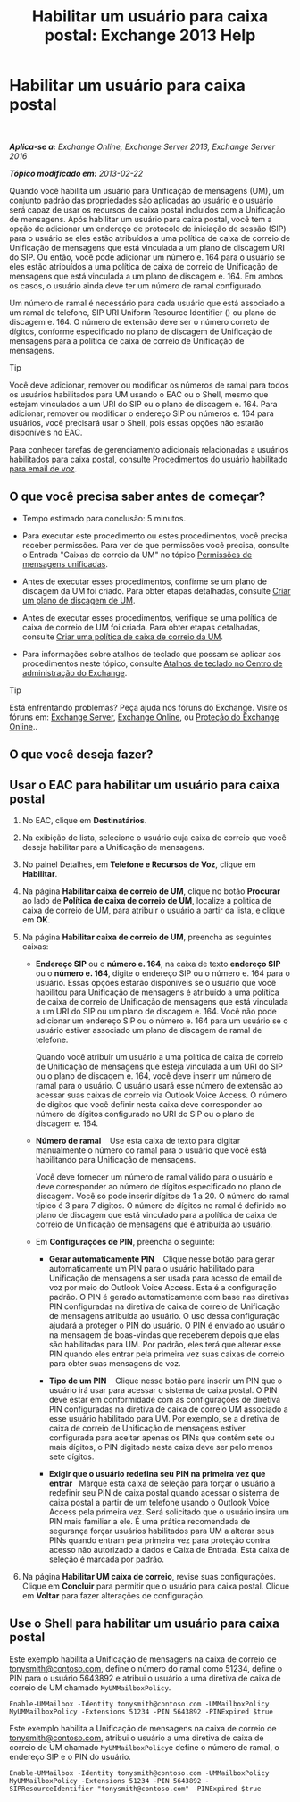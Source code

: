 ﻿---
title: 'Habilitar um usuário para caixa postal: Exchange 2013 Help'
TOCTitle: Habilitar um usuário para caixa postal
ms:assetid: ad027767-5e14-4cb1-9f8a-0791d9188db5
ms:mtpsurl: https://technet.microsoft.com/pt-br/library/Bb124147(v=EXCHG.150)
ms:contentKeyID: 50486385
ms.date: 05/22/2018
mtps_version: v=EXCHG.150
f1_keywords:
- Microsoft.Exchange.Management.SnapIn.Esm.Recipients.EnableUnifiedMessagingWizardForm.EnableUnifiedMessagingWizardPage
ms.translationtype: MT
---

# Habilitar um usuário para caixa postal

 

_**Aplica-se a:** Exchange Online, Exchange Server 2013, Exchange Server 2016_

_**Tópico modificado em:** 2013-02-22_

Quando você habilita um usuário para Unificação de mensagens (UM), um conjunto padrão das propriedades são aplicadas ao usuário e o usuário será capaz de usar os recursos de caixa postal incluídos com a Unificação de mensagens. Após habilitar um usuário para caixa postal, você tem a opção de adicionar um endereço de protocolo de iniciação de sessão (SIP) para o usuário se eles estão atribuídos a uma política de caixa de correio de Unificação de mensagens que está vinculada a um plano de discagem URI do SIP. Ou então, você pode adicionar um número e. 164 para o usuário se eles estão atribuídos a uma política de caixa de correio de Unificação de mensagens que está vinculada a um plano de discagem e. 164. Em ambos os casos, o usuário ainda deve ter um número de ramal configurado.

Um número de ramal é necessário para cada usuário que está associado a um ramal de telefone, SIP URI Uniform Resource Identifier () ou plano de discagem e. 164. O número de extensão deve ser o número correto de dígitos, conforme especificado no plano de discagem de Unificação de mensagens para a política de caixa de correio de Unificação de mensagens.


> [!TIP]
> Você deve adicionar, remover ou modificar os números de ramal para todos os usuários habilitados para UM usando o EAC ou o Shell, mesmo que estejam vinculados a um URI do SIP ou o plano de discagem e. 164. Para adicionar, remover ou modificar o endereço SIP ou números e. 164 para usuários, você precisará usar o Shell, pois essas opções não estarão disponíveis no EAC.



Para conhecer tarefas de gerenciamento adicionais relacionadas a usuários habilitados para caixa postal, consulte [Procedimentos do usuário habilitado para email de voz](voice-mail-enabled-user-procedures-exchange-2013-help.md).

## O que você precisa saber antes de começar?

  - Tempo estimado para conclusão: 5 minutos.

  - Para executar este procedimento ou estes procedimentos, você precisa receber permissões. Para ver de que permissões você precisa, consulte o Entrada "Caixas de correio da UM" no tópico [Permissões de mensagens unificadas](unified-messaging-permissions-exchange-2013-help.md).

  - Antes de executar esses procedimentos, confirme se um plano de discagem da UM foi criado. Para obter etapas detalhadas, consulte [Criar um plano de discagem de UM](create-a-um-dial-plan-exchange-2013-help.md).

  - Antes de executar esses procedimentos, verifique se uma política de caixa de correio de UM foi criada. Para obter etapas detalhadas, consulte [Criar uma política de caixa de correio da UM](create-a-um-mailbox-policy-exchange-2013-help.md).

  - Para informações sobre atalhos de teclado que possam se aplicar aos procedimentos neste tópico, consulte [Atalhos de teclado no Centro de administração do Exchange](keyboard-shortcuts-in-the-exchange-admin-center-exchange-online-protection-help.md).


> [!TIP]
> Está enfrentando problemas? Peça ajuda nos fóruns do Exchange. Visite os fóruns em: <A href="https://go.microsoft.com/fwlink/p/?linkid=60612">Exchange Server</A>, <A href="https://go.microsoft.com/fwlink/p/?linkid=267542">Exchange Online</A>, ou <A href="https://go.microsoft.com/fwlink/p/?linkid=285351">Proteção do Exchange Online</A>..



## O que você deseja fazer?

## Usar o EAC para habilitar um usuário para caixa postal

1.  No EAC, clique em **Destinatários**.

2.  Na exibição de lista, selecione o usuário cuja caixa de correio que você deseja habilitar para a Unificação de mensagens.

3.  No painel Detalhes, em **Telefone e Recursos de Voz**, clique em **Habilitar**.

4.  Na página **Habilitar caixa de correio de UM**, clique no botão **Procurar** ao lado de **Política de caixa de correio de UM**, localize a política de caixa de correio de UM, para atribuir o usuário a partir da lista, e clique em **OK**.

5.  Na página **Habilitar caixa de correio de UM**, preencha as seguintes caixas:
    
      - **Endereço SIP** ou o **número e. 164**, na caixa de texto **endereço SIP** ou o **número e. 164**, digite o endereço SIP ou o número e. 164 para o usuário. Essas opções estarão disponíveis se o usuário que você habilitou para Unificação de mensagens é atribuído a uma política de caixa de correio de Unificação de mensagens que está vinculada a um URI do SIP ou um plano de discagem e. 164. Você não pode adicionar um endereço SIP ou o número e. 164 para um usuário se o usuário estiver associado um plano de discagem de ramal de telefone.
        
        Quando você atribuir um usuário a uma política de caixa de correio de Unificação de mensagens que esteja vinculada a um URI do SIP ou o plano de discagem e. 164, você deve inserir um número de ramal para o usuário. O usuário usará esse número de extensão ao acessar suas caixas de correio via Outlook Voice Access. O número de dígitos que você definir nesta caixa deve corresponder ao número de dígitos configurado no URI do SIP ou o plano de discagem e. 164.
    
      - **Número de ramal**    Use esta caixa de texto para digitar manualmente o número do ramal para o usuário que você está habilitando para Unificação de mensagens.
        
        Você deve fornecer um número de ramal válido para o usuário e deve corresponder ao número de dígitos especificado no plano de discagem. Você só pode inserir dígitos de 1 a 20. O número do ramal típico é 3 para 7 dígitos. O número de dígitos no ramal é definido no plano de discagem que está vinculado para a política de caixa de correio de Unificação de mensagens que é atribuída ao usuário.
    
      - Em **Configurações de PIN**, preencha o seguinte:
        
          - **Gerar automaticamente PIN**    Clique nesse botão para gerar automaticamente um PIN para o usuário habilitado para Unificação de mensagens a ser usada para acesso de email de voz por meio do Outlook Voice Access. Esta é a configuração padrão. O PIN é gerado automaticamente com base nas diretivas PIN configuradas na diretiva de caixa de correio de Unificação de mensagens atribuída ao usuário. O uso dessa configuração ajudará a proteger o PIN do usuário. O PIN é enviado ao usuário na mensagem de boas-vindas que receberem depois que elas são habilitadas para UM. Por padrão, eles terá que alterar esse PIN quando eles entrar pela primeira vez suas caixas de correio para obter suas mensagens de voz.
        
          - **Tipo de um PIN**    Clique nesse botão para inserir um PIN que o usuário irá usar para acessar o sistema de caixa postal. O PIN deve estar em conformidade com as configurações de diretiva PIN configuradas na diretiva de caixa de correio UM associado a esse usuário habilitado para UM. Por exemplo, se a diretiva de caixa de correio de Unificação de mensagens estiver configurada para aceitar apenas os PINs que contêm sete ou mais dígitos, o PIN digitado nesta caixa deve ser pelo menos sete dígitos.
        
          - **Exigir que o usuário redefina seu PIN na primeira vez que entrar**   Marque esta caixa de seleção para forçar o usuário a redefinir seu PIN de caixa postal quando acessar o sistema de caixa postal a partir de um telefone usando o Outlook Voice Access pela primeira vez. Será solicitado que o usuário insira um PIN mais familiar a ele. É uma prática recomendada de segurança forçar usuários habilitados para UM a alterar seus PINs quando entram pela primeira vez para proteção contra acesso não autorizado a dados e Caixa de Entrada. Esta caixa de seleção é marcada por padrão.

6.  Na página **Habilitar UM caixa de correio**, revise suas configurações. Clique em **Concluir** para permitir que o usuário para caixa postal. Clique em **Voltar** para fazer alterações de configuração.

## Use o Shell para habilitar um usuário para caixa postal

Este exemplo habilita a Unificação de mensagens na caixa de correio de tonysmith@contoso.com, define o número do ramal como 51234, define o PIN para o usuário 5643892 e atribui o usuário a uma diretiva de caixa de correio de UM chamado `MyUMMailboxPolicy`.

    Enable-UMMailbox -Identity tonysmith@contoso.com -UMMailboxPolicy MyUMMailboxPolicy -Extensions 51234 -PIN 5643892 -PINExpired $true

Este exemplo habilita a Unificação de mensagens na caixa de correio de tonysmith@contoso.com, atribui o usuário a uma diretiva de caixa de correio de UM chamado `MyUMMailboxPolicy`e define o número de ramal, o endereço SIP e o PIN do usuário.

    Enable-UMMailbox -Identity tonysmith@contoso.com -UMMailboxPolicy MyUMMailboxPolicy -Extensions 51234 -PIN 5643892 -SIPResourceIdentifier "tonysmith@contoso.com" -PINExpired $true

